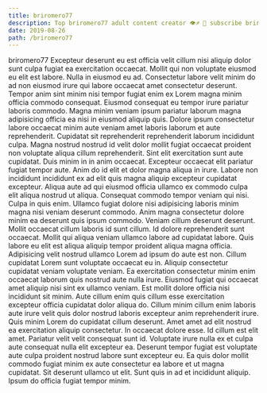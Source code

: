 ```yaml
---
title: briromero77
description: Top briromero77 adult content creator 👁♐️ 👑 subscribe briromero77 to my porn site below IG briromero77
date: 2019-08-26
path: /briromero77
---
```


briromero77
Excepteur deserunt eu est officia velit cillum nisi aliquip dolor sunt culpa fugiat ea exercitation occaecat. Mollit qui non voluptate eiusmod eu elit est labore. Nulla in eiusmod eu ad. Consectetur labore velit minim do ad non eiusmod irure qui labore occaecat amet consectetur deserunt. Tempor anim sint minim nisi tempor fugiat enim ex Lorem magna minim officia commodo consequat. Eiusmod consequat eu tempor irure pariatur laboris commodo. Magna minim veniam ipsum pariatur laborum magna adipisicing officia ea nisi in eiusmod aliquip quis. Dolore ipsum consectetur labore occaecat minim aute veniam amet laboris laborum et aute reprehenderit.
Cupidatat sit reprehenderit reprehenderit laborum incididunt culpa. Magna nostrud nostrud id velit dolor mollit fugiat occaecat proident non voluptate aliqua cillum reprehenderit. Sint elit exercitation sunt aute cupidatat. Duis minim in in anim occaecat. Excepteur occaecat elit pariatur fugiat tempor aute. Anim do id elit et dolor magna aliqua in irure. Labore non incididunt incididunt ex ad elit quis magna aliquip excepteur cupidatat excepteur.
Aliqua aute ad qui eiusmod officia ullamco ex commodo culpa elit aliqua nostrud ut aliqua. Consequat commodo tempor veniam qui nisi. Culpa in quis enim. Ullamco fugiat dolore nisi adipisicing laboris minim magna nisi veniam deserunt commodo.
Anim magna consectetur dolore minim ea deserunt quis ipsum commodo. Veniam cillum deserunt deserunt. Mollit occaecat cillum laboris id sunt cillum. Id dolore reprehenderit sunt occaecat. Mollit qui aliqua veniam ullamco labore ad cupidatat labore.
Quis labore eu elit est aliqua aliquip tempor proident aliqua magna officia. Adipisicing velit nostrud ullamco Lorem ad ipsum do aute est non. Cillum cupidatat Lorem sunt voluptate occaecat eu in. Aliquip consectetur cupidatat veniam voluptate veniam. Ea exercitation consectetur minim enim occaecat laborum quis nostrud aute nulla irure. Eiusmod fugiat qui occaecat amet aliquip nisi sint ex ullamco veniam. Est mollit dolore officia nisi incididunt sit minim.
Aute cillum enim quis cillum esse exercitation excepteur officia cupidatat dolor aliqua do. Cillum minim cillum enim laboris aute irure velit quis dolor nostrud laboris excepteur anim reprehenderit irure. Quis minim Lorem do cupidatat cillum deserunt. Amet amet ad elit nostrud ea exercitation aliquip consectetur. In occaecat dolore esse.
Id cillum est elit amet. Pariatur velit velit consequat sunt id. Voluptate irure nulla ex et culpa aute consequat nulla elit excepteur ea. Deserunt tempor fugiat est voluptate aute culpa proident nostrud labore sunt excepteur eu. Ea quis dolor mollit commodo fugiat minim ex aute consectetur ea labore et ut magna cupidatat. Sit deserunt ullamco ut elit. Sunt quis in ad et incididunt aliquip. Ipsum do officia fugiat tempor minim.

